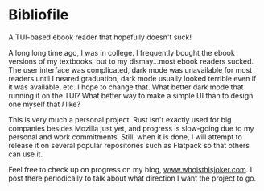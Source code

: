 # Bibliofile
A TUI-based ebook reader that hopefully doesn't suck!

A long long time ago, I was in college. I frequently bought the ebook versions of my textbooks, but to my dismay...most ebook readers sucked. The user interface was complicated, dark mode was unavailable for most readers until I neared graduation, dark mode usually looked terrible even if it was available, etc. I hope to change that. What better dark mode that running it on the TUI? What better way to make a simple UI than to design one myself that *I* like?

This is very much a personal project. Rust isn't exactly used for big companies besides Mozilla just yet, and progress is slow-going due to my personal and work commitments. Still, when it is done, I will attempt to release it on several popular repositories such as Flatpack so that others can use it.

Feel free to check up on progress on my blog, www.whoisthisjoker.com. I post there periodically to talk about what direction I want the project to go.
